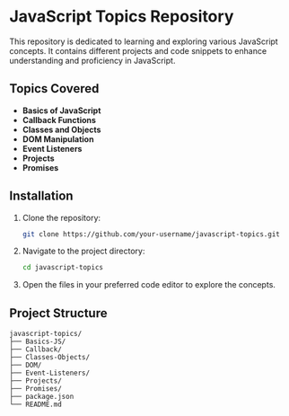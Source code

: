 # JavaScript Topics Repository

This repository is dedicated to learning and exploring various JavaScript concepts. It contains different projects and code snippets to enhance understanding and proficiency in JavaScript.

## Topics Covered
- **Basics of JavaScript**
- **Callback Functions**
- **Classes and Objects**
- **DOM Manipulation**
- **Event Listeners**
- **Projects**
- **Promises**

## Installation
1. Clone the repository:
   ```bash
   git clone https://github.com/your-username/javascript-topics.git
   ```
2. Navigate to the project directory:
   ```bash
   cd javascript-topics
   ```
3. Open the files in your preferred code editor to explore the concepts.

## Project Structure
```
javascript-topics/
├── Basics-JS/
├── Callback/
├── Classes-Objects/
├── DOM/
├── Event-Listeners/
├── Projects/
├── Promises/
├── package.json
└── README.md
```
